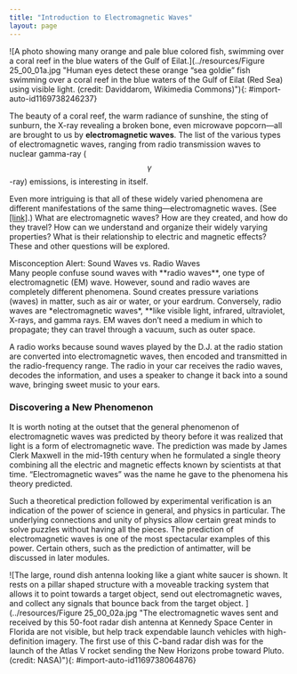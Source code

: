 ```yaml
---
title: "Introduction to Electromagnetic Waves"
layout: page
---
```



 ![A photo showing many orange and pale blue colored fish, swimming over a coral reef in the blue waters of the Gulf of Eilat.](../resources/Figure 25_00_01a.jpg "Human eyes detect these orange &#x201C;sea goldie&#x201D; fish swimming over a coral reef in the blue waters of the Gulf of Eilat (Red Sea) using visible light. (credit: Daviddarom, Wikimedia Commons)"){: #import-auto-id1169738246237}

The beauty of a coral reef, the warm radiance of sunshine, the sting of sunburn, the X-ray revealing a broken bone, even microwave popcorn—all are brought to us by **electromagnetic waves**. The list of the various types of electromagnetic waves, ranging from radio transmission waves to nuclear gamma-ray ( $$\gamma  $$
-ray) emissions, is interesting in itself.

Even more intriguing is that all of these widely varied phenomena are different manifestations of the same thing—electromagnetic waves. (See [\[link\]](#import-auto-id1169738064876).) What are electromagnetic waves? How are they created, and how do they travel? How can we understand and organize their widely varying properties? What is their relationship to electric and magnetic effects? These and other questions will be explored.

<div class="note" data-has-label="true" data-label="" markdown="1">
<div class="title">
Misconception Alert: Sound Waves vs. Radio Waves
</div>
Many people confuse sound waves with **radio waves**, one type of electromagnetic (EM) wave. However, sound and radio waves are completely different phenomena. Sound creates pressure variations (waves) in matter, such as air or water, or your eardrum. Conversely, radio waves are *electromagnetic waves*, **like visible light, infrared, ultraviolet, X-rays, and gamma rays. EM waves don’t need a medium in which to propagate; they can travel through a vacuum, such as outer space.

A radio works because sound waves played by the D.J. at the radio station are converted into electromagnetic waves, then encoded and transmitted in the radio-frequency range. The radio in your car receives the radio waves, decodes the information, and uses a speaker to change it back into a sound wave, bringing sweet music to your ears.

</div>

### Discovering a New Phenomenon

It is worth noting at the outset that the general phenomenon of electromagnetic waves was predicted by theory before it was realized that light is a form of electromagnetic wave. The prediction was made by James Clerk Maxwell in the mid-19th century when he formulated a single theory combining all the electric and magnetic effects known by scientists at that time. “Electromagnetic waves” was the name he gave to the phenomena his theory predicted.

Such a theoretical prediction followed by experimental verification is an indication of the power of science in general, and physics in particular. The underlying connections and unity of physics allow certain great minds to solve puzzles without having all the pieces. The prediction of electromagnetic waves is one of the most spectacular examples of this power. Certain others, such as the prediction of antimatter, will be discussed in later modules.

 ![The large, round dish antenna looking like a giant white saucer is shown. It rests on a pillar shaped structure with a moveable tracking system that allows it to point towards a target object, send out electromagnetic waves, and collect any signals that bounce back from the target object. ](../resources/Figure 25_00_02a.jpg "The electromagnetic waves sent and received by this 50-foot radar dish antenna at Kennedy Space Center in Florida are not visible, but help track expendable launch vehicles with high-definition imagery. The first use of this C-band radar dish was for the launch of the Atlas V rocket sending the New Horizons probe toward Pluto. (credit: NASA)"){: #import-auto-id1169738064876}
